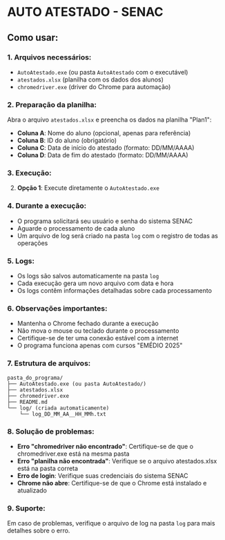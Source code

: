 # AUTO ATESTADO - SENAC

## Como usar:

### 1. Arquivos necessários:
- `AutoAtestado.exe` (ou pasta `AutoAtestado` com o executável)
- `atestados.xlsx` (planilha com os dados dos alunos)
- `chromedriver.exe` (driver do Chrome para automação)

### 2. Preparação da planilha:
Abra o arquivo `atestados.xlsx` e preencha os dados na planilha "Plan1":
- **Coluna A**: Nome do aluno (opcional, apenas para referência)
- **Coluna B**: ID do aluno (obrigatório)
- **Coluna C**: Data de início do atestado (formato: DD/MM/AAAA)
- **Coluna D**: Data de fim do atestado (formato: DD/MM/AAAA)

### 3. Execução:
2. **Opção 1**: Execute diretamente o `AutoAtestado.exe`

### 4. Durante a execução:
- O programa solicitará seu usuário e senha do sistema SENAC
- Aguarde o processamento de cada aluno
- Um arquivo de log será criado na pasta `log` com o registro de todas as operações

### 5. Logs:
- Os logs são salvos automaticamente na pasta `log`
- Cada execução gera um novo arquivo com data e hora
- Os logs contêm informações detalhadas sobre cada processamento

### 6. Observações importantes:
- Mantenha o Chrome fechado durante a execução
- Não mova o mouse ou teclado durante o processamento
- Certifique-se de ter uma conexão estável com a internet
- O programa funciona apenas com cursos "EMÉDIO 2025"

### 7. Estrutura de arquivos:
```
pasta_do_programa/
├── AutoAtestado.exe (ou pasta AutoAtestado/)
├── atestados.xlsx
├── chromedriver.exe
├── README.md
└── log/ (criada automaticamente)
    └── log_DD_MM_AA__HH_MMh.txt
```

### 8. Solução de problemas:
- **Erro "chromedriver não encontrado"**: Certifique-se de que o chromedriver.exe está na mesma pasta
- **Erro "planilha não encontrada"**: Verifique se o arquivo atestados.xlsx está na pasta correta
- **Erro de login**: Verifique suas credenciais do sistema SENAC
- **Chrome não abre**: Certifique-se de que o Chrome está instalado e atualizado

### 9. Suporte:
Em caso de problemas, verifique o arquivo de log na pasta `log` para mais detalhes sobre o erro.
